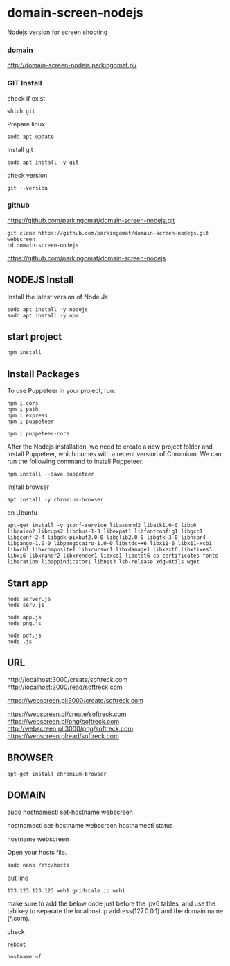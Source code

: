 # domain-screen-nodejs
Nodejs version for screen shooting

### domain

http://domain-screen-nodejs.parkingomat.pl/

### GIT Install

check if exist

    which git

Prepare linux
    
    sudo apt update

Install git

    sudo apt install -y git

check version

    git --version


### github
https://github.com/parkingomat/domain-screen-nodejs.git

    git clone https://github.com/parkingomat/domain-screen-nodejs.git webscreen
    cd domain-screen-nodejs

https://github.com/parkingomat/domain-screen-nodejs

## NODEJS Install 

Install the latest version of Node Js
 
    sudo apt install -y nodejs
    sudo apt install -y npm

## start project

    npm install

## Install Packages

To use Puppeteer in your project, run:


    npm i cors
    npm i path
    npm i express
    npm i puppeteer

    npm i puppeteer-core


After the Nodejs installation, we need to create a new project folder and install Puppeteer, which comes with a recent version of Chromium. We can run the following command to install Puppeteer.

    npm install --save puppeteer

Install browser

    apt install -y chromium-browser

on Ubuntu     
    
    apt-get install -y gconf-service libasound2 libatk1.0-0 libc6 libcairo2 libcups2 libdbus-1-3 libexpat1 libfontconfig1 libgcc1 libgconf-2-4 libgdk-pixbuf2.0-0 libglib2.0-0 libgtk-3-0 libnspr4 libpango-1.0-0 libpangocairo-1.0-0 libstdc++6 libx11-6 libx11-xcb1 libxcb1 libxcomposite1 libxcursor1 libxdamage1 libxext6 libxfixes3 libxi6 libxrandr2 libxrender1 libxss1 libxtst6 ca-certificates fonts-liberation libappindicator1 libnss3 lsb-release xdg-utils wget

## Start app

    node server.js
    node serv.js

    node app.js
    node png.js

    node pdf.js
    node .js


## URL

http://localhost:3000/create/softreck.com
http://localhost:3000/read/softreck.com

https://webscreen.pl:3000/create/softreck.com

https://webscreen.pl/create/softreck.com
https://webscreen.pl/png/softreck.com
http://webscreen.pl:3000/png/softreck.com
https://webscreen.plread/softreck.com

## BROWSER

    apt-get install chromium-browser

## DOMAIN

sudo hostnamectl set-hostname webscreen

hostnamectl set-hostname webscreen
hostnamectl status

hostname webscreen

Open your hosts file.

    sudo nano /etc/hosts

put line

    123.123.123.123	web1.gridscale.io web1

make sure to add the below code just before the ipv6 tables, 
and use the tab key to separate the localhost ip address(127.0.0.1) and the domain name
(*.com).


check

    reboot

    hostname –f
